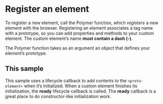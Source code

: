 # Register an element
To register a new element, call the Polymer function, which _registers_ a new element with the browser. Registering an element associates a tag name with a prototype, so you can add properties and methods to your custom element. The custom element’s name **must contain a dash (-)**.

The Polymer function takes as an argument an object that defines your element’s prototype.

## This sample
This sample uses a lifecycle callback to add contents to the `<proto-element>` when it’s initialized. When a custom element finishes its initialization, the **ready** lifecycle callback is called. The **ready** callback is a great place to do constructor-like initialization work.
